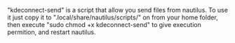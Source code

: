 "kdeconnect-send" is a script that allow you send files from nautilus.
To use it just copy it to ".local/share/nautilus/scripts/" on from your home folder, then execute "sudo chmod +x kdeconnect-send" to give execution permition,
and restart nautilus.
